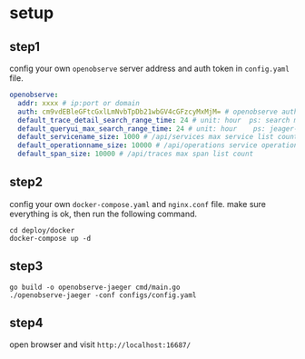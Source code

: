 # setup

## step1
config your own `openobserve` server address and auth token in `config.yaml` file.
```yaml
openobserve:
  addr: xxxx # ip:port or domain
  auth: cm9vdEBleGFtcGxlLmNvbTpDb21wbGV4cGFzcyMxMjM= # openobserve auth
  default_trace_detail_search_range_time: 24 # unit: hour  ps: search max time range in traceid detail page, openobserve must provide start_time and end_time
  default_queryui_max_search_range_time: 24 # unit: hour    ps: jeager-ui search form support max range hour
  default_servicename_size: 1000 # /api/services max service list count
  default_operationname_size: 10000 # /api/operations service operation list count
  default_span_size: 10000 # /api/traces max span list count
```

## step2 
config your own `docker-compose.yaml` and `nginx.conf` file.
make sure everything is ok, then run the following command.

```shell
cd deploy/docker
docker-compose up -d
```

## step3

```shell
go build -o openobserve-jaeger cmd/main.go 
./openobserve-jaeger -conf configs/config.yaml 
```

## step4 
open browser and visit `http://localhost:16687/`